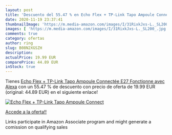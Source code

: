 ```yaml
---
layout: post
title: 'Descuento del 55.47 % en Echo Flex + TP-Link Tapo Ampoule Connect'
date: 2020-11-19 23:37:41
thumbnailImage: 'https://m.media-amazon.com/images/I/31RixkJxs-L._SL200_.jpg'
images: [ 'https://m.media-amazon.com/images/I/31RixkJxs-L._SL200_.jpg' ]
comments: true
category: ofertas
author: ring
slug: B08N2XGSZH
description:
actualPrice: 19.99 EUR
comparePrice: 44.89 EUR
inStock: true
---
```


Tienes [Echo Flex + TP-Link Tapo Ampoule Connectée  E27   Fonctionne avec Alexa](https://www.amazon.fr/dp/B08N2XGSZH/?tag=tolees0d-21) con un 55.47 % de descuento con precio de oferta de 19.99 EUR (original: 44.89 EUR) en el siguiente enlace!

[![Echo Flex + TP-Link Tapo Ampoule Connect](https://m.media-amazon.com/images/I/31RixkJxs-L._SL200_.jpg)](https://www.amazon.fr/dp/B08N2XGSZH/?tag=tolees0d-21)

[Accede a la oferta!!](https://www.amazon.fr/dp/B08N2XGSZH/?tag=tolees0d-21)

Links participate in Amazon Associate program and might generate a comission on qualifying sales



